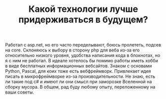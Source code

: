 ﻿---
title: "Какой технологии лучше придерживаться в будущем?"
se.owner.user_id: 11849
se.owner.display_name: "Грузчик"
se.owner.link: "https://ru.meta.stackoverflow.com/users/11849/%d0%93%d1%80%d1%83%d0%b7%d1%87%d0%b8%d0%ba"
se.link: "https://ru.meta.stackoverflow.com/questions/12366/%d0%9a%d0%b0%d0%ba%d0%be%d0%b9-%d1%82%d0%b5%d1%85%d0%bd%d0%be%d0%bb%d0%be%d0%b3%d0%b8%d0%b8-%d0%bb%d1%83%d1%87%d1%88%d0%b5-%d0%bf%d1%80%d0%b8%d0%b4%d0%b5%d1%80%d0%b6%d0%b8%d0%b2%d0%b0%d1%82%d1%8c%d1%81%d1%8f-%d0%b2-%d0%b1%d1%83%d0%b4%d1%83%d1%89%d0%b5%d0%bc"
se.question_id: 12366
se.post_type: question
---
<p>Работал с asp.net, но его часто переделывают, боюсь пролететь, подсев на core. Склоняюсь к выбору в сторону php для веба из-за его относительно низкого уровня, удобства написания кода в блокнотах, но я с ним не работал. В идеале хотелось бы помимо работы иметь хобби в виде бесплатных информационных вебсайтов. Знаком с основами Python, Pascal, для коих тоже есть вебфреймворк. Привлекает идея писать в микрофреймворке из-за производительности. Не знаю, есть ли такие под c# и имеют ли они смысл при заморозке Вселенной на сборку мусора. В общем, рад буду любому опыту, переложенному на ваши советы.</p>
